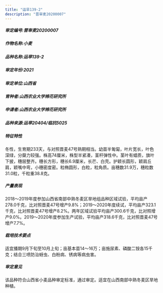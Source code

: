 ```yaml
---
title: "运旱139-2"
description: "晋审麦20200007"
---
```

##### 审定编号:晋审麦20200007

##### 作物名称:小麦

##### 品种名称:运旱139-2

##### 审定年份:2021

##### 审定单位:山西省

##### 育种者:山西农业大学棉花研究所

##### 申请者:山西农业大学棉花研究所

##### 品种来源:运旱20404/临抗5025

##### 特征特性
冬性，生育期233天，与对照晋麦47号熟期相当。幼苗半匍匐，叶片宽长，叶色深绿，分蘖力较强。株高74厘米，株型半紧凑，茎秆弹性中。茎叶有蜡质，旗叶下披，穗层整齐。穗长方形，穗长6.9厘米，长芒、白壳。护颖长圆形，颖肩丘肩，颖嘴中弯，小穗密度密。粒椭圆形，白粒，粒角质。亩穗数31.9万，穗粒数31.0粒，千粒重38.8克。

##### 产量表现
2018～2019年度参加山西省南部中熟冬麦区旱地组品种区域试验，平均亩产278.0千克，比对照晋麦47号增产9.8%；2019～2020年度续试，平均亩产323.1千克，比对照晋麦47号增产8.2%。两年区域试验平均亩产300.6千克，比对照增产9.0%。2019～2020年度参加生产试验，平均亩产318.6千克，比对照晋麦47号增产7.7%。

##### 栽培技术要点
适宜播期9月下旬至10月上旬；亩基本苗14～16万；亩施尿素、磷酸二铵各15千克；结合三喷防治蚜虫、白粉病、锈病等病虫害。

##### 审定意见
该品种符合山西省小麦品种审定标准，通过审定。适宜在山西南部中熟冬麦区旱地种植。
